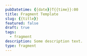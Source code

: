 ```yaml
---
pubDatetime: {{date}}T{{time}}:00
title: Fragment Template
slug: {{title}}
featured: false
draft: true
tags:
  - fragment
description: Some description text.
type: fragment
---
```

